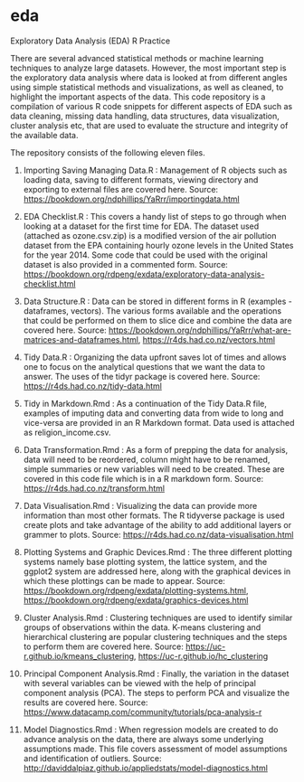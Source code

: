 # eda
Exploratory Data Analysis (EDA) R Practice

There are several advanced statistical methods or machine learning techniques to analyze large datasets. However, the most important step is the exploratory data analysis where data is looked at from different angles using simple statistical methods and visualizations, as well as cleaned, to highlight the important aspects of the data. This code repository is a compilation of various R code snippets for different aspects of EDA such as data cleaning, missing data handling, data structures, data visualization, cluster analysis etc, that are used to evaluate the structure and integrity of the available data.

The repository consists of the following eleven files.

1. Importing Saving Managing Data.R : Management of R objects such as loading data, saving to different formats, viewing directory and exporting to external files are covered here. 
Source: https://bookdown.org/ndphillips/YaRrr/importingdata.html

2. EDA Checklist.R : This covers a handy list of steps to go through when looking at a dataset for the first time for EDA. The dataset used (attached as ozone.csv.zip) is a modified version of the air pollution dataset from the EPA containing hourly ozone levels in the United States for the year 2014. Some code that could be used with the original dataset is also provided in a commented form.
Source: https://bookdown.org/rdpeng/exdata/exploratory-data-analysis-checklist.html

3. Data Structure.R : Data can be stored in different forms in R (examples - dataframes, vectors). The various forms available and the operations that could be performed on them to slice dice and combine the data are covered here.
Source: https://bookdown.org/ndphillips/YaRrr/what-are-matrices-and-dataframes.html, https://r4ds.had.co.nz/vectors.html

4. Tidy Data.R : Organizing the data upfront saves lot of times and allows one to focus on the analytical questions that we want the data to answer. The uses of the tidyr package is covered here.
Source: https://r4ds.had.co.nz/tidy-data.html

5. Tidy in Markdown.Rmd : As a continuation of the Tidy Data.R file, examples of imputing data and converting data from wide to long and vice-versa are provided in an R Markdown format. Data used is attached as religion_income.csv.

6. Data Transformation.Rmd : As a form of prepping the data for analysis, data will need to be reordered, column might have to be renamed, simple summaries or new variables will need to be created. These are covered in this code file which is in a R markdown form.
Source: https://r4ds.had.co.nz/transform.html

7. Data Visualisation.Rmd : Visualizing the data can provide more information than most other formats. The R tidyverse package is used create plots and take advantage of the ability to add additional layers or grammer to plots.
Source: https://r4ds.had.co.nz/data-visualisation.html

8. Plotting Systems and Graphic Devices.Rmd : The three different plotting systems namely base plotting system, the lattice system, and the ggplot2 system are addressed here, along with the graphical devices in which these plottings can be made to appear. 
Source: https://bookdown.org/rdpeng/exdata/plotting-systems.html, https://bookdown.org/rdpeng/exdata/graphics-devices.html

9. Cluster Analysis.Rmd : Clustering techniques are used to identify similar groups of observations within the data. K-means clustering and hierarchical clustering are popular clustering techniques and the steps to perform them are covered here.
Source: https://uc-r.github.io/kmeans_clustering, https://uc-r.github.io/hc_clustering

10. Principal Component Analysis.Rmd : Finally, the variation in the dataset with several variables can be viewed with the help of principal component analysis (PCA). The steps to perform PCA and visualize the results are covered here.
Source: https://www.datacamp.com/community/tutorials/pca-analysis-r

11. Model Diagnostics.Rmd : When regression models are created to do advance analysis on the data, there are always some underlying assumptions made. This file covers assessment of model assumptions and identification of outliers.
Source: http://daviddalpiaz.github.io/appliedstats/model-diagnostics.html

